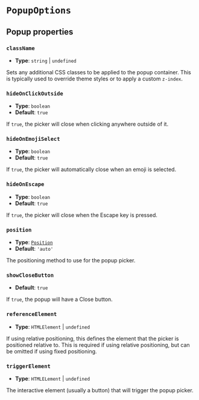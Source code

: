 # `PopupOptions`

## Popup properties

### `className`

- **Type**: `string` | `undefined`

Sets any additional CSS classes to be applied to the popup container. This is typically used to override theme styles or to apply a custom `z-index`.

### `hideOnClickOutside`

- **Type**: `boolean`
- **Default**: `true`

If `true`, the picker will close when clicking anywhere outside of it.

### `hideOnEmojiSelect`

- **Type**: `boolean`
- **Default**: `true`

If `true`, the picker will automatically close when an emoji is selected.

### `hideOnEscape`

- **Type**: `boolean`
- **Default**: `true`

If `true`, the picker will close when the Escape key is pressed.

### `position`

- **Type**: [`Position`](./position)
- **Default**: `'auto'`

The positioning method to use for the popup picker.

### `showCloseButton`
- **Default**: `true`

If `true`, the popup will have a Close button.

### `referenceElement`

- **Type**: `HTMLElement` | `undefined`

If using relative positioning, this defines the element that the picker is positioned relative to. This is required if using relative positioning, but can be omitted if using fixed positioning.

### `triggerElement`

- **Type**: `HTMLELement` | `undefined`

The interactive element (usually a button) that will trigger the popup picker.
